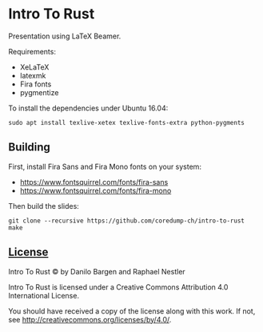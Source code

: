 # Intro To Rust

Presentation using LaTeX Beamer.

Requirements:

- XeLaTeX
- latexmk
- Fira fonts
- pygmentize

To install the dependencies under Ubuntu 16.04:
```
sudo apt install texlive-xetex texlive-fonts-extra python-pygments
```

## Building

First, install Fira Sans and Fira Mono fonts on your system:

- https://www.fontsquirrel.com/fonts/fira-sans
- https://www.fontsquirrel.com/fonts/fira-mono

Then build the slides:

    git clone --recursive https://github.com/coredump-ch/intro-to-rust
    make

## [License](LICENSE)

Intro To Rust © by Danilo Bargen and Raphael Nestler

Intro To Rust is licensed under a
Creative Commons Attribution 4.0 International License.

You should have received a copy of the license along with this
work. If not, see http://creativecommons.org/licenses/by/4.0/.
